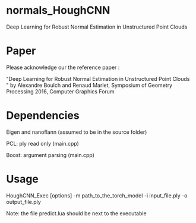 # normals_HoughCNN
Deep Learning for Robust Normal Estimation in Unstructured Point Clouds 

# Paper

Please acknowledge our the reference paper :

"Deep Learning for Robust Normal Estimation in Unstructured Point Clouds " by Alexandre Boulch and Renaud Marlet, Symposium of Geometry Processing 2016, Computer Graphics Forum


# Dependencies

Eigen and nanoflann (assumed to be in the source folder)

PCL: ply read only (main.cpp)

Boost: argument parsing (main.cpp)

# Usage

HoughCNN_Exec [options] -m path_to_the_torch_model -i input_file.ply -o output_file.ply

Note: the file predict.lua should be next to the executable
